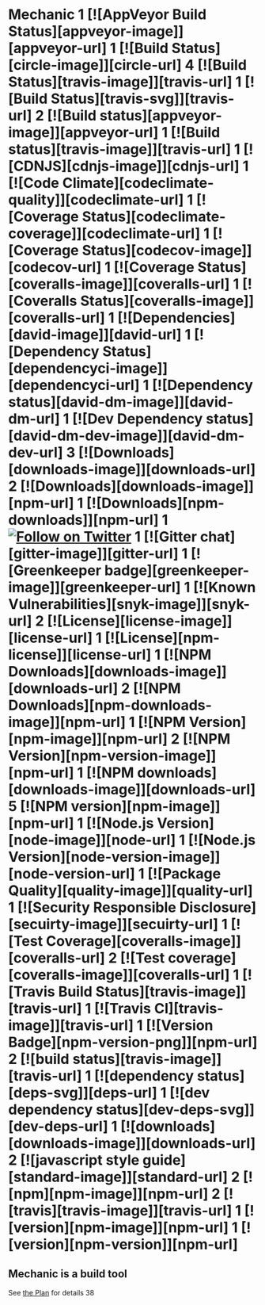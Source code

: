 # Mechanic 1 [![AppVeyor Build Status][appveyor-image]][appveyor-url] 1 [![Build Status][circle-image]][circle-url] 4 [![Build Status][travis-image]][travis-url] 1 [![Build Status][travis-svg]][travis-url] 2 [![Build status][appveyor-image]][appveyor-url] 1 [![Build status][travis-image]][travis-url] 1 [![CDNJS][cdnjs-image]][cdnjs-url] 1 [![Code Climate][codeclimate-quality]][codeclimate-url] 1 [![Coverage Status][codeclimate-coverage]][codeclimate-url] 1 [![Coverage Status][codecov-image]][codecov-url] 1 [![Coverage Status][coveralls-image]][coveralls-url] 1 [![Coveralls Status][coveralls-image]][coveralls-url] 1 [![Dependencies][david-image]][david-url] 1 [![Dependency Status][dependencyci-image]][dependencyci-url] 1 [![Dependency status][david-dm-image]][david-dm-url] 1 [![Dev Dependency status][david-dm-dev-image]][david-dm-dev-url] 3 [![Downloads][downloads-image]][downloads-url] 2 [![Downloads][downloads-image]][npm-url] 1 [![Downloads][npm-downloads]][npm-url] 1 [![Follow on Twitter](https://img.shields.io/twitter/url/http/shields.io.svg?style=social&label=Follow&maxAge=2592000)](https://twitter.com/hiddentao) 1 [![Gitter chat][gitter-image]][gitter-url] 1 [![Greenkeeper badge][greenkeeper-image]][greenkeeper-url] 1 [![Known Vulnerabilities][snyk-image]][snyk-url] 2 [![License][license-image]][license-url] 1 [![License][npm-license]][license-url] 1 [![NPM Downloads][downloads-image]][downloads-url] 2 [![NPM Downloads][npm-downloads-image]][npm-url] 1 [![NPM Version][npm-image]][npm-url] 2 [![NPM Version][npm-version-image]][npm-url] 1 [![NPM downloads][downloads-image]][downloads-url] 5 [![NPM version][npm-image]][npm-url] 1 [![Node.js Version][node-image]][node-url] 1 [![Node.js Version][node-version-image]][node-version-url] 1 [![Package Quality][quality-image]][quality-url] 1 [![Security Responsible Disclosure][secuirty-image]][secuirty-url] 1 [![Test Coverage][coveralls-image]][coveralls-url] 2 [![Test coverage][coveralls-image]][coveralls-url] 1 [![Travis Build Status][travis-image]][travis-url] 1 [![Travis CI][travis-image]][travis-url] 1 [![Version Badge][npm-version-png]][npm-url] 2 [![build status][travis-image]][travis-url] 1 [![dependency status][deps-svg]][deps-url] 1 [![dev dependency status][dev-deps-svg]][dev-deps-url] 1 [![downloads][downloads-image]][downloads-url] 2 [![javascript style guide][standard-image]][standard-url] 2 [![npm][npm-image]][npm-url] 2 [![travis][travis-image]][travis-url] 1 [![version][npm-image]][npm-url] 1 [![version][npm-version]][npm-url] 

## Mechanic is a build tool

See [the Plan](Plan.md) for details     38 

